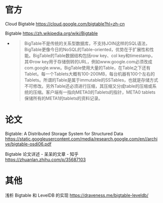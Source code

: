 
# 官方

Cloud Bigtable https://cloud.google.com/bigtable?hl=zh-cn

Bigtable https://zh.wikipedia.org/wiki/Bigtable
- > BigTable不是传统的关系型数据库，不支持JOIN这样的SQL语法，BigTable更像今日的NoSQL的Table-oriented，优势在于扩展性和性能。BigTable的Table数据结构包括row key、col key和timestamp，其中row key用于存储倒转的URL，例如www.google.com必须改成com.google.www。BigTable使用大量的Table，在Table之下还有Tablet。每一个Tablets大概有100-200MB，每台机器有100个左右的Tablets。所谓的Table是属于immutable的SSTables，也就是存储方式不可修改。另外Table还必须进行压缩，其压缩又分成table的压缩或系统的压缩。客户端有一指向META0的Tablets的指针，META0 tablets保储所有的META1的tablets的资料记录。

# 论文

Bigtable: A Distributed Storage System for Structured Data https://static.googleusercontent.com/media/research.google.com/en//archive/bigtable-osdi06.pdf

Bigtable 论文详述 - 呆呆的文章 - 知乎 https://zhuanlan.zhihu.com/p/35687103

# 其他

浅析 Bigtable 和 LevelDB 的实现 https://draveness.me/bigtable-leveldb/
